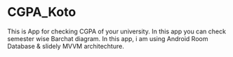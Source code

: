 # CGPA_Koto
 This is App for checking CGPA of your university. In this app you can check semester wise Barchat diagram. In this app, i am using Android Room Database & slidely MVVM architechture.
